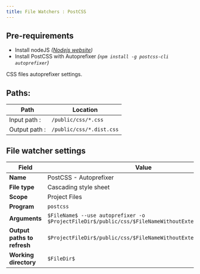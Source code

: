 ```yaml
---
title: File Watchers : PostCSS
---
```


## Pre-requirements

* Install nodeJS _([Nodejs website](https://nodejs.org/en/))_
* Install PostCSS with Autoprefixer _(`npm install -g postcss-cli autoprefixer`)_

CSS files autoprefixer settings.

## Paths:

| Path | Location |
| --- | --- |
| Input path : | `/public/css/*.css` |
| Output path : | `/public/css/*.dist.css` |

## File watcher settings

| Field | Value |
| --- | --- |
| **Name** | PostCSS - Autoprefixer |
| **File type** | Cascading style sheet |
| **Scope** | Project Files |
| **Program** | `postcss` |
| **Arguments** | `$FileName$ --use autoprefixer -o $ProjectFileDir$/public/css/$FileNameWithoutExtension$.dist.css` |
| **Output paths to refresh** | `$ProjectFileDir$/public/css/$FileNameWithoutExtension$.dist.css` |
| **Working directory** | `$FileDir$` |
